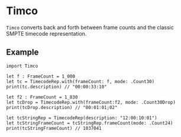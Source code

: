 # Timco

`Timco` converts back and forth between frame counts and the classic SMPTE timecode representation.

## Example

    import Timco
    
    let f : FrameCount = 1_000
    let tc = TimecodeRep.with(frameCount: f, mode: .Count30)
    print(tc.description) // "00:00:33:10"
    
    let f2 : FrameCount = 1_830
    let tcDrop = TimecodeRep.with(frameCount:f2, mode: .Count30Drop)
    print(tcDrop.description) // "00:01:01;02"
    
    let tcStringRep = TimecodeRep(description: "12:00:10:01")
    let tcStringFrameCount = tcStringRep.frameCount(mode: .Count24)
    print(tcStringFrameCount) // 1037041
    
    
